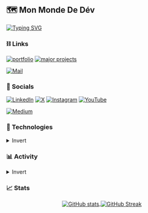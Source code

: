 ## 🗺 Mon Monde De Dév

[![Typing SVG](https://readme-typing-svg.demolab.com?font=Raleway&color=61DAFB&size=15&letterSpacing=0.05rem&duration=2000&vCenter=true&multiline=true&random=false&width=350&height=190&lines=%F0%9F%92%A1+Currently+Learning%3A;*+Back-end+Dev;*+Figma;+;%F0%9F%92%BB+Currently+Developing%3A;*+Message+Board;+;%F0%9F%93%96+Currently+Reading%3A;*+Design+and+Build+Websites%2C+Jon+Duckett;+)](https://git.io/typing-svg)

### ⛓ Links 
[![portfolio](https://img.shields.io/badge/portfolio-555555?style=for-the-badge&logo=rocket&logoColor=white)](https://portfolio-asdacostas-projects.vercel.app/)
[![major projects](https://img.shields.io/badge/major_projects-555555?style=for-the-badge&logo=adobe-creative-cloud&logoColor=white)](https://github.com/asdacosta/major-projects)
<!-- 
[![blog](https://img.shields.io/badge/blog-555555?style=for-the-badge&logo=blogger&logoColor=white)]()
[![platform](https://img.shields.io/badge/learning_platform-555555?style=for-the-badge&logo=lightning&logoColor=white)]()
[![resume](https://img.shields.io/badge/resume-111111?style=for-the-badge&logo=read.cv&logoColor=white)](https://portfolio-asdacostas-projects.vercel.app/)
-->

[![Mail](https://img.shields.io/badge/connect-D14836?style=for-the-badge&logo=gmail&logoColor=white)](https://portfolio-asdacostas-projects.vercel.app/)

### 💬 Socials 
[![LinkedIn](https://img.shields.io/badge/LinkedIn-0A66C2?style=for-the-badge&logo=linkedin&logoColor=white)](https://bit.ly/aceCosta)
[![X](https://img.shields.io/badge/X-000000?style=for-the-badge&logo=twitter&logoColor=white)](https://x.com/Ace_DaCosta)
[![Instagram](https://img.shields.io/badge/Instagram-E4405F?style=for-the-badge&logo=instagram&logoColor=white)](https://www.instagram.com/ace_dacosta/)
[![YouTube](https://img.shields.io/badge/YouTube-FF0000?style=for-the-badge&logo=youtube&logoColor=white)](https://www.youtube.com/@aceDevs)

[![Medium](https://img.shields.io/badge/Medium-000000?style=for-the-badge&logo=medium&logoColor=white)](https://medium.com/@dacostasilvanus)

### 🔧 Technologies
<details>
<summary> Invert </summary>

#### Languages
<table>
  <tbody>
    <tr>
      <td align="center" height="90" width="90">
        <img src="https://cdn.jsdelivr.net/gh/devicons/devicon/icons/javascript/javascript-original.svg" width="48" height="48" alt="JavaScript" />
        <br /><strong>JavaScript</strong>
      </td>
      <td align="center" height="90" width="90">
        <img src="https://cdn.jsdelivr.net/gh/devicons/devicon/icons/python/python-original.svg" width="48" height="48" alt="Python" />
        <br /><strong>Python</strong>
      </td>
      <td align="center" height="90" width="90">
        <img src="https://cdn.jsdelivr.net/gh/devicons/devicon/icons/c/c-original.svg" width="48" height="48" alt="C" />
        <br /><strong>C</strong>
      </td>
    </tr>
     </tbody>
</table>

### Tools
<table>
  <tbody>
    <tr>
       <td align="center" height="90" width="90">
        <img src="https://cdn.jsdelivr.net/gh/devicons/devicon/icons/linux/linux-original.svg" width="48" height="48" alt="Linux" />
        <br /><strong>Linux</strong>
      </td>
      <td align="center" height="90" width="90">
        <img src="https://cdn.jsdelivr.net/gh/devicons/devicon/icons/git/git-original.svg" width="48" height="48" alt="GIT" />
        <br /><strong>GIT</strong>
      </td>
      <td align="center" height="90" width="90">
        <img src="https://cdn.jsdelivr.net/gh/devicons/devicon/icons/webpack/webpack-original.svg" width="48" height="48" alt="Webpack" />
        <br /><strong>Webpack</strong>
      </td>
      <td align="center" height="90" width="90">
        <img src="https://cdn.jsdelivr.net/gh/devicons/devicon/icons/vscode/vscode-original.svg" width="48" height="48" alt="VS Code" />
        <br /><strong>VS Code</strong>
      </td>
      <td align="center" height="90" width="90">
        <img src="https://cdn.jsdelivr.net/gh/devicons/devicon/icons/eslint/eslint-original.svg" width="48" height="48" alt="ESLint" />
        <br /><strong>ESLint</strong>
      </td>
      <td align="center" height="90" width="90">
        <img src="https://cdn.jsdelivr.net/gh/devicons/devicon/icons/babel/babel-original.svg" width="48" height="48" alt="Babel" />
        <br /><strong>Babel</strong>
      </td>
      <td align="center" height="90" width="90">
        <img src="https://cdn.jsdelivr.net/gh/devicons/devicon/icons/vite/vite-original.svg" width="48" height="48" alt="Vite" />
        <br /><strong>Vite</strong>
      </td>
      <td align="center" height="90" width="90">
        <img src="https://cdn.jsdelivr.net/gh/devicons/devicon/icons/vercel/vercel-original.svg" width="48" height="48" alt="Vercel" />
        <br /><strong>Vercel</strong>
      </td>
      <td align="center" height="90" width="90">
        <img src="https://cdn.jsdelivr.net/gh/devicons/devicon/icons/jest/jest-plain.svg" width="48" height="48" alt="Jest" />
        <br /><strong>Jest</strong>
      </td>
    </tr>
 </tbody>
</table>
<table>

### Front-end
<table>
  <tbody>
    <tr>
       <td align="center" height="90" width="90">
        <img src="https://cdn.jsdelivr.net/gh/devicons/devicon/icons/css3/css3-original.svg" width="48" height="48" alt="CSS" />
        <br /><strong>CSS</strong>
      </td>
      <td align="center" height="90" width="90">
        <img src="https://cdn.jsdelivr.net/gh/devicons/devicon/icons/html5/html5-original.svg" width="48" height="48" alt="HTML" />
        <br /><strong>HTML</strong>
      </td>
      <td align="center" height="90" width="90">
        <img src="https://cdn.jsdelivr.net/gh/devicons/devicon/icons/react/react-original.svg" width="48" height="48" alt="React" />
        <br /><strong>React</strong>
      </td>
      <td align="center" height="90" width="90">
        <img src="https://cdn.jsdelivr.net/gh/devicons/devicon/icons/framermotion/framermotion-original.svg" width="48" height="48" alt="Framer Motion" />
        <br /><strong>Framer Motion</strong>
      </td>
      <td align="center" height="90" width="90">
        <img src="https://cdn.jsdelivr.net/gh/devicons/devicon/icons/swiper/swiper-original.svg" width="48" height="48" alt="Swiper" />
        <br /><strong>Swiper</strong>
      </td>
      <td align="center" height="90" width="90">
        <img src="https://cdn.jsdelivr.net/gh/devicons/devicon/icons/figma/figma-original.svg" width="48" height="48" alt="Figma" />
        <br /><strong>Figma</strong>
      </td>
      <td align="center" height="90" width="90">
        <img src="https://cdn.jsdelivr.net/gh/devicons/devicon/icons/canva/canva-original.svg" width="48" height="48" alt="Canva" />
        <br /><strong>Canva</strong>
      </td>
    </tr>
  </tbody>
</table>

### Back-end 
<table>
  <tbody>
    <tr>
      <td align="center" height="90" width="90">
        <img src="https://cdn.jsdelivr.net/gh/devicons/devicon/icons/reactrouter/reactrouter-original.svg" width="48" height="48" alt="React Router" />
        <br /><strong>React Router</strong>
      </td>
       <td align="center" height="90" width="90">
        <img src="https://cdn.jsdelivr.net/gh/devicons/devicon/icons/nodejs/nodejs-original.svg" width="48" height="48" alt="Node.js" />
        <br /><strong>NodeJS</strong>
      </td>
      <td align="center" height="90" width="90">
        <img src="https://cdn.jsdelivr.net/gh/devicons/devicon/icons/mongodb/mongodb-original.svg" width="48" height="48" alt="MongoDB" />
        <br /><strong>MongoDB</strong>
      </td>
      <td align="center" height="90" width="90">
        <img src="https://cdn.jsdelivr.net/gh/devicons/devicon/icons/express/express-original.svg" width="48" height="48" alt="ExpressJS" />
        <br /><strong>ExpressJS</strong>
      </td>
    </tr>
  </tbody>
</table>


<p align='center'>
  <a href="https://github.com/anuraghazra/github-readme-stats">
    <img src="https://github-readme-stats.vercel.app/api/top-langs/?username=asdacosta&layout=compact&theme=react&bg_color=282C34&hide_border=true&custom_title=Most%20Used%20On%20GitHub&card_width=500" />
  </a>
  <a href="https://github.com/anuraghazra/github-readme-stats" >
    <img src="https://github-readme-stats.vercel.app/api/wakatime?username=asdacosta&hide_border=true&locale=en&custom_title=Time%20In%20Code%20Editor,%20June%202024%20-%20Present&theme=react&bg_color=282C34&layout=compact&card_width=500" alt="Time" />
  </a>
</p>

</details>

### 📊 Activity
<details>
<summary> Invert </summary>

[![Ashutosh's github activity graph](https://github-readme-activity-graph.vercel.app/graph?username=asdacosta&theme=react&custom_title=Daily%20Contributions&hide_border=true&height=400&days=7&grid=false)](https://github.com/ashutosh00710/github-readme-activity-graph)

</details>

### 📈 Stats

<p align='center'>
  <a href="https://github.com/asdacosta/github-readme-stats">
    <img align="center" src="https://github-readme-stats.vercel.app/api?username=asdacosta&show=prs_merged_percentage&show_icons=true&hide_border=true&theme=react&bg_color=282C34&hide_rank=true&custom_title=Yearly%20Metrics" alt="GitHub stats" />
  </a>
  <a href="https://git.io/streak-stats">
    <img align="center" src="https://streak-stats.demolab.com?user=asdacosta&exclude_days=Sun&theme=blux&background=282C34&hide_border=true&border_radius=8&date_format=j%20M%5B%20Y%5D&card_height=220" alt="GitHub Streak" />
  </a>
</p>


